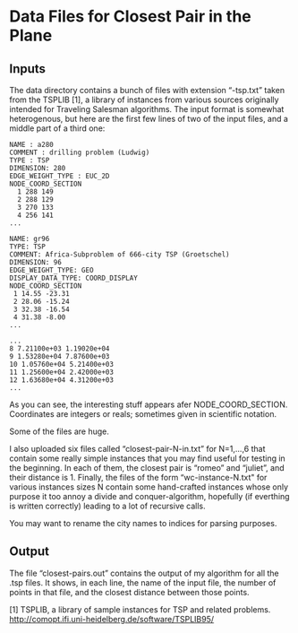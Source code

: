 Data Files for Closest Pair in the Plane
========================================

Inputs
------
The data directory contains a bunch of files with extension “-tsp.txt” taken from the TSPLIB [1], a library of instances from various sources originally intended for Traveling Salesman algorithms.
The input format is somewhat heterogenous, but here are the first few lines of two of the input files, and a middle part of a third one:

    NAME : a280
    COMMENT : drilling problem (Ludwig)
    TYPE : TSP
    DIMENSION: 280
    EDGE_WEIGHT_TYPE : EUC_2D
    NODE_COORD_SECTION
      1 288 149
      2 288 129
      3 270 133
      4 256 141
    ...

    NAME: gr96
    TYPE: TSP
    COMMENT: Africa-Subproblem of 666-city TSP (Groetschel)
    DIMENSION: 96
    EDGE_WEIGHT_TYPE: GEO
    DISPLAY_DATA_TYPE: COORD_DISPLAY
    NODE_COORD_SECTION
     1 14.55 -23.31
     2 28.06 -15.24
     3 32.38 -16.54
     4 31.38 -8.00
    ...

    ...
    8 7.21100e+03 1.19020e+04
    9 1.53280e+04 7.87600e+03
    10 1.05760e+04 5.21400e+03
    11 1.25600e+04 2.42000e+03
    12 1.63680e+04 4.31200e+03
    ...

As you can see, the interesting stuff appears afer NODE_COORD_SECTION.
Coordinates are integers or reals; sometimes given in scientific notation.

Some of the files are huge.

I also uploaded six files called “closest-pair-N-in.txt” for N=1,...,6 that contain some really simple instances that you may find useful for testing in the beginning.
In each of them, the closest pair is “romeo” and “juliet”, and their distance is 1.
Finally, the files of the form “wc-instance-N.txt" for various instances sizes N contain some hand-crafted instances whose only purpose it too annoy a divide and conquer-algorithm, hopefully (if everthing is written correctly) leading to a lot of recursive calls.

You may want to rename the city names to indices for parsing purposes.

Output
------
The file “closest-pairs.out” contains the output of my algorithm for all the .tsp files.
It shows, in each line, the name of the input file, the number of points in that file, and the closest distance between those points.

[1] TSPLIB, a library of sample instances for TSP and related problems.
http://comopt.ifi.uni-heidelberg.de/software/TSPLIB95/
